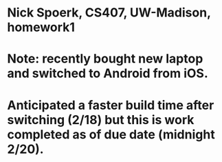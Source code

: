 # Nick Spoerk, CS407, UW-Madison, homework1
# Note: recently bought new laptop and switched to Android from iOS.  
# Anticipated a faster build time after switching (2/18) but this is work completed as of due date (midnight 2/20).

